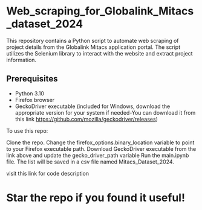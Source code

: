 # Web_scraping_for_Globalink_Mitacs_dataset_2024

This repository contains a Python script to automate web scraping of project details from the Globalink Mitacs application portal. The script utilizes the Selenium library to interact with the website and extract project information.

## Prerequisites

- Python 3.10
- Firefox browser
- GeckoDriver executable (included for Windows, download the appropriate version for your system if needed-You can download it from this link https://github.com/mozilla/geckodriver/releases)


To use this repo:

Clone the repo.
Change the firefox_options.binary_location variable to point to your Firefox executable path.
Download GeckoDriver executable from the link above and update the gecko_driver_path variable
Run the main.ipynb file. The list will be saved in a csv file named Mitacs_Dataset_2024.

visit this link for code description

# Star the repo if you found it useful!